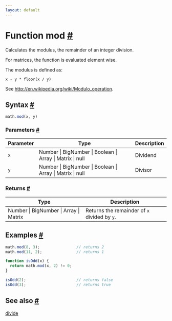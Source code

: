 ```yaml
---
layout: default
---
```


<h1 id="function-mod">Function mod <a href="#function-mod" title="Permalink">#</a></h1>

Calculates the modulus, the remainder of an integer division.

For matrices, the function is evaluated element wise.

The modulus is defined as:

    x - y * floor(x / y)

See http://en.wikipedia.org/wiki/Modulo_operation.


<h2 id="syntax">Syntax <a href="#syntax" title="Permalink">#</a></h2>

```js
math.mod(x, y)
```

<h3 id="parameters">Parameters <a href="#parameters" title="Permalink">#</a></h3>

Parameter | Type | Description
--------- | ---- | -----------
`x` | Number &#124; BigNumber &#124; Boolean &#124; Array &#124; Matrix &#124; null | Dividend
`y` | Number &#124; BigNumber &#124; Boolean &#124; Array &#124; Matrix &#124; null | Divisor

<h3 id="returns">Returns <a href="#returns" title="Permalink">#</a></h3>

Type | Description
---- | -----------
Number &#124; BigNumber &#124; Array &#124; Matrix | Returns the remainder of `x` divided by `y`.


<h2 id="examples">Examples <a href="#examples" title="Permalink">#</a></h2>

```js
math.mod(8, 3);                // returns 2
math.mod(11, 2);               // returns 1

function isOdd(x) {
  return math.mod(x, 2) != 0;
}

isOdd(2);                      // returns false
isOdd(3);                      // returns true
```


<h2 id="see-also">See also <a href="#see-also" title="Permalink">#</a></h2>

[divide](divide.html)


<!-- Note: This file is automatically generated from source code comments. Changes made in this file will be overridden. -->
